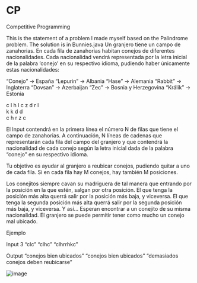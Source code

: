 # CP
Competitive Programming

This is the statement of a problem I made myself based on the Palindrome problem. The solution is in Bunnies.java
Un granjero tiene un campo de zanahorias. En cada fila de zanahorias habitan conejos de diferentes nacionalidades. Cada nacionalidad vendrá representada por la letra inicial de la palabra ‘conejo’ en su respectivo idioma, pudiendo haber únicamente estas nacionalidades: 

 
“Conejo” -> España
“Lepurin” -> Albania
“Hase” -> Alemania
“Rabbit” -> Inglaterra
“Dovsan” -> Azerbaijan
“Zec” -> Bosnia y Herzegovina
“Králik” -> Estonia

c	l	h	l	c
z	d	r	l	
k	k	d	d	
c	h	r	z	c
 

El Input contendrá en la primera línea el número N de filas que tiene el campo de zanahorias. A continuación, N líneas de cadenas que representarán cada fila del campo del granjero y que contendrá la nacionalidad de cada conejo según la letra inicial dada de la palabra “conejo” en su respectivo idioma. 

Tu objetivo es ayudar al granjero a reubicar conejos, pudiendo quitar a uno de cada fila. Si en cada fila hay M conejos, hay también M posiciones.

Los conejitos siempre cavan su madriguera de tal manera que entrando por la posición en la que estén, salgan por otra posición. El que tenga la posición más alta querrá salir por la posición más baja, y viceversa. El que tenga la segunda posición más alta querrá salir por la segunda posición más baja, y viceversa. Y así… Esperan encontrar a un conejito de su misma nacionalidad. El granjero se puede permitir tener como mucho un conejo mal ubicado.

Ejemplo 
 
Input
3
“clc”
“clhc”
“clhrrhkc”
 
Output
“conejos bien ubicados”
“conejos bien ubicados”
“demasiados conejos deben reubicarse”


  
 

![image](https://user-images.githubusercontent.com/54485798/196541297-8c3bdb20-4966-4e5f-be59-b95b5fa41240.png)
